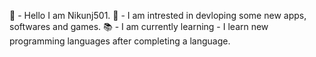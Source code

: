 👋 - Hello I am Nikunj501.
👀 - I am intrested in devloping some new apps, softwares and games.
📚 - I am currently learning - I learn new programming languages after completing a language.
